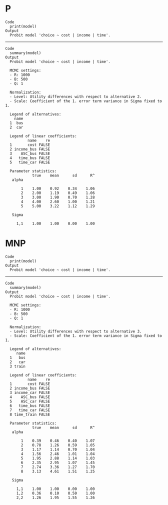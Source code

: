 # P

    Code
      print(model)
    Output
      Probit model 'choice ~ cost | income | time'.

---

    Code
      summary(model)
    Output
      Probit model 'choice ~ cost | income | time'.
      
      MCMC settings:
      - R: 1000 
      - B: 500 
      - Q: 1 
      
      Normalization:
      - Level: Utility differences with respect to alternative 2.
      - Scale: Coefficient of the 1. error term variance in Sigma fixed to 1.
      
      Legend of alternatives:
        name
      1  bus
      2  car
      
      Legend of linear coefficients:
              name    re
      1       cost FALSE
      2 income_bus FALSE
      3    ASC_bus FALSE
      4   time_bus FALSE
      5   time_car FALSE
      
      Parameter statistics:
                true    mean      sd      R^
       alpha
                                            
           1    1.00    0.92    0.34    1.06
           2    2.00    1.19    0.49    1.06
           3    3.00    1.90    0.70    1.28
           4    4.00    2.60    1.00    1.21
           5    5.00    3.22    1.12    1.29
      
       Sigma
                                            
         1,1    1.00    1.00    0.00    1.00

# MNP

    Code
      print(model)
    Output
      Probit model 'choice ~ cost | income | time'.

---

    Code
      summary(model)
    Output
      Probit model 'choice ~ cost | income | time'.
      
      MCMC settings:
      - R: 1000 
      - B: 500 
      - Q: 1 
      
      Normalization:
      - Level: Utility differences with respect to alternative 3.
      - Scale: Coefficient of the 1. error term variance in Sigma fixed to 1.
      
      Legend of alternatives:
         name
      1   bus
      2   car
      3 train
      
      Legend of linear coefficients:
              name    re
      1       cost FALSE
      2 income_bus FALSE
      3 income_car FALSE
      4    ASC_bus FALSE
      5    ASC_car FALSE
      6   time_bus FALSE
      7   time_car FALSE
      8 time_train FALSE
      
      Parameter statistics:
                true    mean      sd      R^
       alpha
                                            
           1    0.39    0.46    0.40    1.07
           2    0.78    1.26    0.59    1.05
           3    1.17    1.14    0.70    1.04
           4    1.56    2.46    1.01    1.04
           5    1.95    2.88    1.14    1.03
           6    2.35    2.95    1.07    1.45
           7    2.74    3.36    1.27    1.70
           8    3.13    4.61    1.51    1.25
      
       Sigma
                                            
         1,1    1.00    1.00    0.00    1.00
         1,2    0.36    0.10    0.50    1.00
         2,2    1.26    1.95    1.55    1.26


